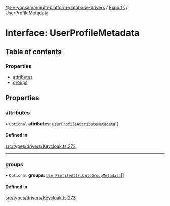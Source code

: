 [@l-v-yonsama/multi-platform-database-drivers](../README.md) / [Exports](../modules.md) / UserProfileMetadata

# Interface: UserProfileMetadata

## Table of contents

### Properties

- [attributes](UserProfileMetadata.md#attributes)
- [groups](UserProfileMetadata.md#groups)

## Properties

### attributes

• `Optional` **attributes**: [`UserProfileAttributeMetadata`](UserProfileAttributeMetadata.md)[]

#### Defined in

[src/types/drivers/Keycloak.ts:272](https://github.com/l-v-yonsama/db-drivers/blob/d685d52/src/types/drivers/Keycloak.ts#L272)

___

### groups

• `Optional` **groups**: [`UserProfileAttributeGroupMetadata`](UserProfileAttributeGroupMetadata.md)[]

#### Defined in

[src/types/drivers/Keycloak.ts:273](https://github.com/l-v-yonsama/db-drivers/blob/d685d52/src/types/drivers/Keycloak.ts#L273)
